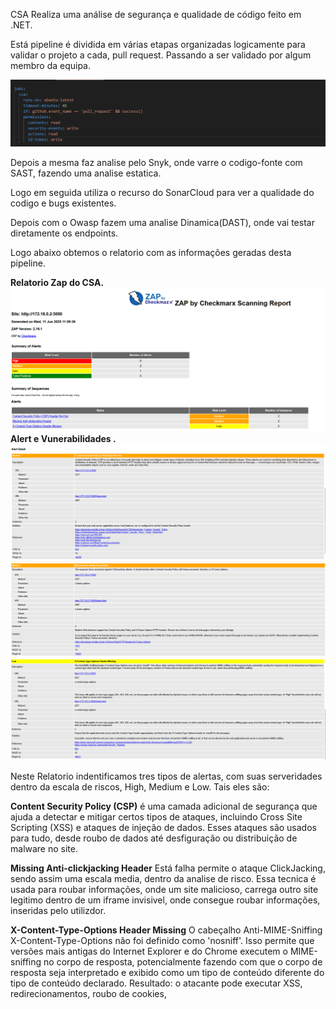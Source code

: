 
CSA Realiza uma análise de segurança e qualidade de código feito em .NET. 

Está pipeline  é dividida em várias etapas organizadas logicamente para validar o projeto a cada, pull request. Passando a ser validado por algum membro da equipa.

![alt text](image.png)

Depois a mesma faz analise pelo Snyk, onde varre o codigo-fonte com SAST, fazendo uma analise estatica. 

Logo em seguida utiliza o recurso do SonarCloud para ver a qualidade do codigo e bugs existentes. 

Depois com o Owasp fazem uma analise Dinamica(DAST), onde vai testar diretamente os endpoints.

Logo abaixo obtemos o relatorio com as informações geradas desta pipeline.

**Relatorio Zap do CSA.**
![alt text](alert.png)
**Alert e Vunerabilidades .**
![alt text](alert_detail.png)
![alt text](alert_detail-2.png)
![alt text](alert_detail-3.png)

Neste Relatorio indentificamos tres tipos de alertas, com suas serveridades dentro da escala de riscos, High, Medium e Low.
Tais eles são: 

**Content Security Policy (CSP)**
é uma camada adicional de segurança que ajuda a detectar e mitigar certos tipos de ataques, incluindo Cross Site Scripting (XSS) e ataques de injeção de dados. Esses ataques são usados para tudo, desde roubo de dados até desfiguração ou distribuição de malware no site.

**Missing Anti-clickjacking Header**
Está falha permite o ataque ClickJacking, sendo assim uma escala media, dentro da analise de risco. Essa tecnica é usada para roubar informações, onde um site malicioso, carrega outro site legitimo dentro de um iframe invisivel, onde consegue roubar informações, inseridas pelo utilizdor.

**X-Content-Type-Options Header Missing**
O cabeçalho Anti-MIME-Sniffing X-Content-Type-Options não foi definido como 'nosniff'. Isso permite que versões mais antigas do Internet Explorer e do Chrome executem o MIME-sniffing no corpo de resposta, potencialmente fazendo com que o corpo de resposta seja interpretado e exibido como um tipo de conteúdo diferente do tipo de conteúdo declarado.
Resultado: o atacante pode executar XSS, redirecionamentos, roubo de cookies, 

